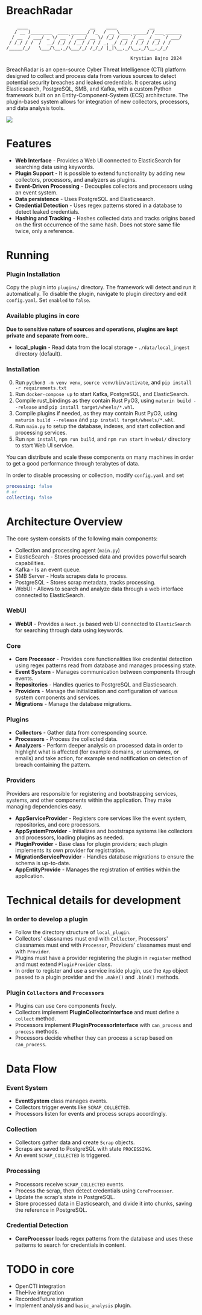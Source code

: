 # BreachRadar
```
    ____                       __    ____            __          
   / __ )________  ____ ______/ /_  / __ \____ _____/ /___ ______
  / __  / ___/ _ \/ __ `/ ___/ __ \/ /_/ / __ `/ __  / __ `/ ___/
 / /_/ / /  /  __/ /_/ / /__/ / / / _, _/ /_/ / /_/ / /_/ / /    
/_____/_/   \___/\__,_/\___/_/ /_/_/ |_|\__,_/\__,_/\__,_/_/     

                                              Krystian Bajno 2024
```

BreachRadar is an open-source Cyber Threat Intelligence (CTI) platform designed to collect and process data from various sources to detect potential security breaches and leaked credentials. It operates using Elasticsearch, PostgreSQL, SMB, and Kafka, with a custom Python framework built on an Entity-Component-System (ECS) architecture. The plugin-based system allows for integration of new collectors, processors, and data analysis tools.

<img src="https://raw.githubusercontent.com/krystianbajno/krystianbajno/main/img/breachradar-arch.png"/>

# Features
- **Web Interface** - Provides a Web UI connected to ElasticSearch for searching data using keywords.
- **Plugin Support** - It is possible to extend functionality by adding new collectors, processors, and analyzers as plugins.
- **Event-Driven Processing** - Decouples collectors and processors using an event system.
- **Data persistence** - Uses PostgreSQL and Elasticsearch.
- **Credential Detection** - Uses regex patterns stored in a database to detect leaked credentials.
- **Hashing and Tracking** - Hashes collected data and tracks origins based on the first occurrence of the same hash. Does not store same file twice, only a reference.

# Running
### Plugin Installation
Copy the plugin into `plugins/` directory. The framework will detect and run it automatically. To disable the plugin, navigate to plugin directory and edit `config.yaml`. Set `enabled` to `false`.

### Available plugins in core
**Due to sensitive nature of sources and operations, plugins are kept private and separate from core.**.
- **local_plugin** - Read data from the local storage - `./data/local_ingest` directory (default).

### Installation
0. Run `python3 -m venv venv`, `source venv/bin/activate`, and `pip install -r requirements.txt`
1. Run `docker-compose up` to start Kafka, PostgreSQL, and ElasticSearch.
2. Compile rust_bindings as they contain Rust PyO3, using `maturin build --release` and `pip install target/wheels/*.whl`.
3. Compile plugins if needed, as they may contain Rust PyO3, using `maturin build --release` and `pip install target/wheels/*.whl`.
3. Run `main.py` to setup the database, indexes, and start collection and processing services.
4. Run `npm install`, `npm run build`, and `npm run start` in `webui/` directory to start Web UI service.

You can distribute and scale these components on many machines in order to get a good performance through terabytes of data.

In order to disable processing or collection, modify `config.yaml` and set

```yaml
processing: false
# or
collecting: false
```

# Architecture Overview
The core system consists of the following main components:

- Collection and processing agent (`main.py`)
- ElasticSearch - Stores processed data and provides powerful search capabilities.
- Kafka - Is an event queue.
- SMB Server - Hosts scrapes data to process.
- PostgreSQL - Stores scrap metadata, tracks processing.
- WebUI - Allows to search and analyze data through a web interface connected to ElasticSearch.

### WebUI
- **WebUI** - Provides a `Next.js` based web UI connected to `ElasticSearch` for searching through data using keywords.

### Core
- **Core Processor** - Provides core functionalities like credential detection using regex patterns read from database and manages processing state.
- **Event System** - Manages communication between components through events.
- **Repositories** - Handles queries to PostgreSQL and Elasticsearch.
- **Providers** - Manage the initialization and configuration of various system components and services.
- **Migrations** - Manage the database migrations.

### Plugins
- **Collectors** - Gather data from corresponding source.
- **Processors** - Process the collected data.
- **Analyzers** - Perform deeper analysis on processed data in order to highlight what is affected (for example domains, or usernames, or emails) and take action, for example send notification on detection of breach containing the pattern.

### Providers
Providers are responsible for registering and bootstrapping services, systems, and other components within the application. They make managing dependencies easy.

- **AppServiceProvider** - Registers core services like the event system, repositories, and core processors.
- **AppSystemProvider** - Initializes and bootstraps systems like collectors and processors, loading plugins as needed.
- **PluginProvider** - Base class for plugin providers; each plugin implements its own provider for registration.
- **MigrationServiceProvider** - Handles database migrations to ensure the schema is up-to-date.
- **AppEntityProvide** - Manages the registration of entities within the application.

# Technical details for development
### In order to develop a plugin
- Follow the directory structure of `local_plugin`.
- Collectors' classnames must end with `Collector`, Processors' classnames must end with `Processor`, Providers' classnames must end with `Provider`.
- Plugins must have a provider registering the plugin in `register` method and must extend `PluginProvider` class.
- In order to register and use a service inside plugin, use the `App` object passed to a plugin provider and the `.make()` and `.bind()` methods.

### Plugin `Collectors` and `Processors`
- Plugins can use `Core` components freely.
- Collectors implement **PluginCollectorInterface** and must define a `collect` method.
- Processors implement **PluginProcessorInterface** with `can_process` and `process` methods.
- Processors decide whether they can process a scrap based on `can_process`.

# Data Flow
### Event System
- **EventSystem** class manages events.
- Collectors trigger events like `SCRAP_COLLECTED`.
- Processors listen for events and process scraps accordingly.

### Collection
- Collectors gather data and create `Scrap` objects.
- Scraps are saved to PostgreSQL with state `PROCESSING`.
- An event `SCRAP_COLLECTED` is triggered.

### Processing
- Processors receive `SCRAP_COLLECTED` events.
- Process the scrap, then detect credentials using `CoreProcessor`.
- Update the scrap's state in PostgreSQL.
- Store processed data in Elasticsearch, and divide it into chunks, saving the reference in PostgreSQL.

### Credential Detection
- **CoreProcessor** loads regex patterns from the database and uses these patterns to search for credentials in content.

# TODO in core
- OpenCTI integration
- TheHive integration
- RecordedFuture integration
- Implement analysis and `basic_analysis` plugin.